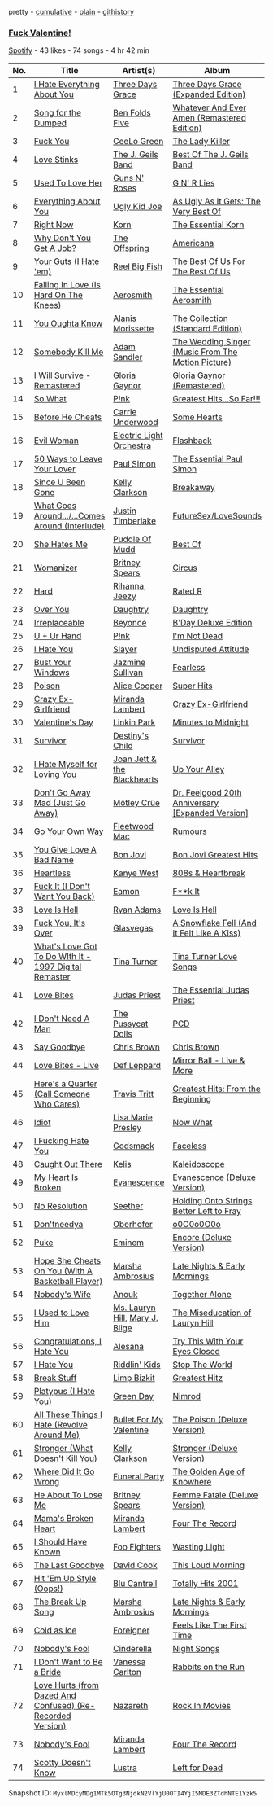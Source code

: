 pretty - [cumulative](/playlists/cumulative/5Dn14a8hNIhT3NLLjUUBGL.md) - [plain](/playlists/plain/5Dn14a8hNIhT3NLLjUUBGL) - [githistory](https://github.githistory.xyz/mackorone/spotify-playlist-archive/blob/main/playlists/plain/5Dn14a8hNIhT3NLLjUUBGL)

### [Fuck Valentine!](https://open.spotify.com/playlist/5Dn14a8hNIhT3NLLjUUBGL)

> 

[Spotify](https://open.spotify.com/user/spotify) - 43 likes - 74 songs - 4 hr 42 min

| No. | Title | Artist(s) | Album | Length |
|---|---|---|---|---|
| 1 | [I Hate Everything About You](https://open.spotify.com/track/6rUp7v3l8yC4TKxAAR5Bmx) | [Three Days Grace](https://open.spotify.com/artist/2xiIXseIJcq3nG7C8fHeBj) | [Three Days Grace \(Expanded Edition\)](https://open.spotify.com/album/38pfSOHvxHqDWwDnjZ25U5) | 3:51 |
| 2 | [Song for the Dumped](https://open.spotify.com/track/3u13MyusqSsMVegpADUHHP) | [Ben Folds Five](https://open.spotify.com/artist/44gRHbEm4Uqa0ykW0rDTNk) | [Whatever And Ever Amen \(Remastered Edition\)](https://open.spotify.com/album/3oz8kworUyU7oXjaEVhDsZ) | 3:51 |
| 3 | [Fuck You](https://open.spotify.com/track/4ycLiPVzE5KamivXrAzGFG) | [CeeLo Green](https://open.spotify.com/artist/5nLYd9ST4Cnwy6NHaCxbj8) | [The Lady Killer](https://open.spotify.com/album/3MXU6UoWrf4w4bOvjZTlvY) | 3:42 |
| 4 | [Love Stinks](https://open.spotify.com/track/2CCtvImOR0UZjn0uPLB94P) | [The J\. Geils Band](https://open.spotify.com/artist/69Mj3u4FTUrpyeGNSIaU6F) | [Best Of The J\. Geils Band](https://open.spotify.com/album/2FZfWyxQuzOcmwzrxlqKRp) | 3:45 |
| 5 | [Used To Love Her](https://open.spotify.com/track/2uduMoxSNLkDBhyLS2JroT) | [Guns N' Roses](https://open.spotify.com/artist/3qm84nBOXUEQ2vnTfUTTFC) | [G N' R Lies](https://open.spotify.com/album/6z5LStxyQzrUTrVxjiOXVU) | 3:11 |
| 6 | [Everything About You](https://open.spotify.com/track/1O2ACd0zg4GYgQRhLBGYDV) | [Ugly Kid Joe](https://open.spotify.com/artist/3XsgWn63EnA4wYZBjVyxjf) | [As Ugly As It Gets: The Very Best Of](https://open.spotify.com/album/5oukrASJpumQ9tUHxgK5Kj) | 4:15 |
| 7 | [Right Now](https://open.spotify.com/track/5yMJvJL1GdtoWwW58hOTvE) | [Korn](https://open.spotify.com/artist/3RNrq3jvMZxD9ZyoOZbQOD) | [The Essential Korn](https://open.spotify.com/album/4YsYdC1VAagQknJujE7cvC) | 3:09 |
| 8 | [Why Don't You Get A Job?](https://open.spotify.com/track/5EuDF2V1GOw817RaApPyBJ) | [The Offspring](https://open.spotify.com/artist/5LfGQac0EIXyAN8aUwmNAQ) | [Americana](https://open.spotify.com/album/4R2blKzIP9cEhgz7bMsRSt) | 2:51 |
| 9 | [Your Guts \(I Hate 'em\)](https://open.spotify.com/track/4CYcL38fBwxYiQUrTq5zp8) | [Reel Big Fish](https://open.spotify.com/artist/3bXhZFreBJF4QDUUiMmtZW) | [The Best Of Us For The Rest Of Us](https://open.spotify.com/album/1U7jVocQwP0iF7eQP0wmUI) | 2:02 |
| 10 | [Falling In Love \(Is Hard On The Knees\)](https://open.spotify.com/track/3JsNHSOWWJ7X3axxroxmFf) | [Aerosmith](https://open.spotify.com/artist/7Ey4PD4MYsKc5I2dolUwbH) | [The Essential Aerosmith](https://open.spotify.com/album/0YlgzYfI3a1OrGBBN0wWTG) | 3:26 |
| 11 | [You Oughta Know](https://open.spotify.com/track/17ZAZ24Eyh5fKqQ06u4R3d) | [Alanis Morissette](https://open.spotify.com/artist/6ogn9necmbUdCppmNnGOdi) | [The Collection \(Standard Edition\)](https://open.spotify.com/album/4N7LuZYpstQrtcHIoOKzqg) | 4:09 |
| 12 | [Somebody Kill Me](https://open.spotify.com/track/1LyW3Cwi49N1l58Pf1TNKy) | [Adam Sandler](https://open.spotify.com/artist/2LB9H0px4qWbCHg9Axzhga) | [The Wedding Singer \(Music From The Motion Picture\)](https://open.spotify.com/album/1zj1tn6yjZangQpuQHjJA3) | 1:52 |
| 13 | [I Will Survive \- Remastered](https://open.spotify.com/track/2DX0WG5OGLQLaXb41Cq1IA) | [Gloria Gaynor](https://open.spotify.com/artist/6V6WCgi7waF55bJmylC4H5) | [Gloria Gaynor \(Remastered\)](https://open.spotify.com/album/0KwI95bTOayhB4kTnCZNiH) | 4:55 |
| 14 | [So What](https://open.spotify.com/track/7bprRkhvOXWmWpqOrEWbXu) | [P!nk](https://open.spotify.com/artist/1KCSPY1glIKqW2TotWuXOR) | [Greatest Hits...So Far!!!](https://open.spotify.com/album/2tUn9E3nHXhUIJ47yv6ePD) | 3:34 |
| 15 | [Before He Cheats](https://open.spotify.com/track/0ZUo4YjG4saFnEJhdWp9Bt) | [Carrie Underwood](https://open.spotify.com/artist/4xFUf1FHVy696Q1JQZMTRj) | [Some Hearts](https://open.spotify.com/album/0kys2jaKAiDPfNBd4z7LAg) | 3:19 |
| 16 | [Evil Woman](https://open.spotify.com/track/0GjzyfE9VVSVVkheoweAGs) | [Electric Light Orchestra](https://open.spotify.com/artist/7jefIIksOi1EazgRTfW2Pk) | [Flashback](https://open.spotify.com/album/0fT2CI9hgHC1EH4Q4E8rER) | 4:19 |
| 17 | [50 Ways to Leave Your Lover](https://open.spotify.com/track/7bdDULyOUqNyWu6XPeAnSO) | [Paul Simon](https://open.spotify.com/artist/2CvCyf1gEVhI0mX6aFXmVI) | [The Essential Paul Simon](https://open.spotify.com/album/4kdOH3s9cRL9YykvHFpSlD) | 3:28 |
| 18 | [Since U Been Gone](https://open.spotify.com/track/3xrn9i8zhNZsTtcoWgQEAd) | [Kelly Clarkson](https://open.spotify.com/artist/3BmGtnKgCSGYIUhmivXKWX) | [Breakaway](https://open.spotify.com/album/5gDAEao3VxFdbm8vS0koQq) | 3:08 |
| 19 | [What Goes Around.../...Comes Around \(Interlude\)](https://open.spotify.com/track/3pD0f7hSJg2XdQ6udw5Tey) | [Justin Timberlake](https://open.spotify.com/artist/31TPClRtHm23RisEBtV3X7) | [FutureSex/LoveSounds](https://open.spotify.com/album/2scB1uhcCI1TSf6b9TCZK3) | 7:28 |
| 20 | [She Hates Me](https://open.spotify.com/track/5A3t6GVPUxBn5yxODZ8r8L) | [Puddle Of Mudd](https://open.spotify.com/artist/3dXaa6jwM7B52GZpaJEIr5) | [Best Of](https://open.spotify.com/album/5TnRBGlkLkrz14wl2fkGWI) | 3:36 |
| 21 | [Womanizer](https://open.spotify.com/track/1CrxDKnx34D9zoAIvf7B9H) | [Britney Spears](https://open.spotify.com/artist/26dSoYclwsYLMAKD3tpOr4) | [Circus](https://open.spotify.com/album/6vAjySa6CZLX1BpVXeFHo9) | 3:44 |
| 22 | [Hard](https://open.spotify.com/track/3XcCfweqtfMbZNbM7Mq0gg) | [Rihanna](https://open.spotify.com/artist/5pKCCKE2ajJHZ9KAiaK11H), [Jeezy](https://open.spotify.com/artist/4yBK75WVCQXej1p04GWqxH) | [Rated R](https://open.spotify.com/album/5oMe51UhWt6rsnkAvNRd1A) | 4:10 |
| 23 | [Over You](https://open.spotify.com/track/7mXmxXLAnsvXKt4Q37KoMI) | [Daughtry](https://open.spotify.com/artist/5P5FTygHyx2G57oszR3Wot) | [Daughtry](https://open.spotify.com/album/7MEQdKzqoG2QJYcT2XEKsW) | 3:24 |
| 24 | [Irreplaceable](https://open.spotify.com/track/6RX5iL93VZ5fKmyvNXvF1r) | [Beyoncé](https://open.spotify.com/artist/6vWDO969PvNqNYHIOW5v0m) | [B'Day Deluxe Edition](https://open.spotify.com/album/0Zd10MKN5j9KwUST0TdBBB) | 3:47 |
| 25 | [U + Ur Hand](https://open.spotify.com/track/1dEcMzexrBe5PiYnsZY1wY) | [P!nk](https://open.spotify.com/artist/1KCSPY1glIKqW2TotWuXOR) | [I'm Not Dead](https://open.spotify.com/album/1JOg7l9Z8Nu0gRt4aN5bTv) | 3:34 |
| 26 | [I Hate You](https://open.spotify.com/track/5wsEym4qOJZU7mm9Jdrmx8) | [Slayer](https://open.spotify.com/artist/1IQ2e1buppatiN1bxUVkrk) | [Undisputed Attitude](https://open.spotify.com/album/6E9K7KHifwy8W9tiHSoSI7) | 2:15 |
| 27 | [Bust Your Windows](https://open.spotify.com/track/56z2qI0gKcPthQF6l8AW3E) | [Jazmine Sullivan](https://open.spotify.com/artist/7gSjFKpVmDgC2MMsnN8CYq) | [Fearless](https://open.spotify.com/album/2V99Z0aZgSK6XTbh19UYTU) | 4:26 |
| 28 | [Poison](https://open.spotify.com/track/26CEBzFZShsdqFqS8ZsvAt) | [Alice Cooper](https://open.spotify.com/artist/3EhbVgyfGd7HkpsagwL9GS) | [Super Hits](https://open.spotify.com/album/1nnWcgO1OfQtlofaabxT2d) | 4:30 |
| 29 | [Crazy Ex\-Girlfriend](https://open.spotify.com/track/1F68OIOfSBrbPuX1p2V3IT) | [Miranda Lambert](https://open.spotify.com/artist/66lH4jAE7pqPlOlzUKbwA0) | [Crazy Ex\-Girlfriend](https://open.spotify.com/album/2fQgr6rudGpjhXTfAKe4u2) | 3:07 |
| 30 | [Valentine's Day](https://open.spotify.com/track/2vfshZvISOKy2Je7wQBWOV) | [Linkin Park](https://open.spotify.com/artist/6XyY86QOPPrYVGvF9ch6wz) | [Minutes to Midnight](https://open.spotify.com/album/2tlTBLz2w52rpGCLBGyGw6) | 3:16 |
| 31 | [Survivor](https://open.spotify.com/track/2Mpj1Ul5OFPyyP4wB62Rvi) | [Destiny's Child](https://open.spotify.com/artist/1Y8cdNmUJH7yBTd9yOvr5i) | [Survivor](https://open.spotify.com/album/2HcjLD0ButtKsQYqzoyOx9) | 4:14 |
| 32 | [I Hate Myself for Loving You](https://open.spotify.com/track/2HXixVqzzm9rEUIMAWzshl) | [Joan Jett & the Blackhearts](https://open.spotify.com/artist/1Fmb52lZ6Jv7FMWXXTPO3K) | [Up Your Alley](https://open.spotify.com/album/2pkv3nrNrwtUdT8VNWwt5U) | 4:06 |
| 33 | [Don't Go Away Mad \(Just Go Away\)](https://open.spotify.com/track/3XGbYvyi3sW9L5fzWluoAv) | [Mötley Crüe](https://open.spotify.com/artist/0cc6vw3VN8YlIcvr1v7tBL) | [Dr\. Feelgood 20th Anniversary \[Expanded Version\]](https://open.spotify.com/album/2875djKxniGsnRqe2KlGoy) | 4:39 |
| 34 | [Go Your Own Way](https://open.spotify.com/track/0FeCO85RKW8fDRytwXof2x) | [Fleetwood Mac](https://open.spotify.com/artist/08GQAI4eElDnROBrJRGE0X) | [Rumours](https://open.spotify.com/album/63k57x0qOkUWEMR0dkMivh) | 3:38 |
| 35 | [You Give Love A Bad Name](https://open.spotify.com/track/1MTMedlCphum6mRcd8YzvE) | [Bon Jovi](https://open.spotify.com/artist/58lV9VcRSjABbAbfWS6skp) | [Bon Jovi Greatest Hits](https://open.spotify.com/album/0C8Poy7zwJ1kQh2sldyvHm) | 3:43 |
| 36 | [Heartless](https://open.spotify.com/track/5h9pB5af60LWJBrG1HCHsU) | [Kanye West](https://open.spotify.com/artist/5K4W6rqBFWDnAN6FQUkS6x) | [808s & Heartbreak](https://open.spotify.com/album/2JK89jt4unItFroOr0kT3g) | 3:31 |
| 37 | [Fuck It \(I Don't Want You Back\)](https://open.spotify.com/track/7bchsHDaf9CRoe64ceIDYQ) | [Eamon](https://open.spotify.com/artist/1y20PpXw0yeuJ1avCD0Ob9) | [F\*\*k It](https://open.spotify.com/album/7kM8NDYQh4q6cQObl1fSZi) | 3:45 |
| 38 | [Love Is Hell](https://open.spotify.com/track/7vCtrwEkN6VV825JyWfUjO) | [Ryan Adams](https://open.spotify.com/artist/2qc41rNTtdLK0tV3mJn2Pm) | [Love Is Hell](https://open.spotify.com/album/7hUvCVVeWk0mXkqcl0Hhs2) | 3:19 |
| 39 | [Fuck You, It's Over](https://open.spotify.com/track/3ISZS7TmB2wom4dBzENNO4) | [Glasvegas](https://open.spotify.com/artist/478peoEkoKPsTgRiVzkvPl) | [A Snowflake Fell \(And It Felt Like A Kiss\)](https://open.spotify.com/album/03tIP9Yze8oqIQwfVoiFlg) | 4:43 |
| 40 | [What's Love Got To Do WIth It \- 1997 Digital Remaster](https://open.spotify.com/track/4QjjabJx7K14tHwxEVI0Xc) | [Tina Turner](https://open.spotify.com/artist/1zuJe6b1roixEKMOtyrEak) | [Tina Turner Love Songs](https://open.spotify.com/album/2leURyZTNszWf0NOrbWOW4) | 3:48 |
| 41 | [Love Bites](https://open.spotify.com/track/06di3QKhy7a0WtFN0JiPum) | [Judas Priest](https://open.spotify.com/artist/2tRsMl4eGxwoNabM08Dm4I) | [The Essential Judas Priest](https://open.spotify.com/album/65vtw6Mxuph5JRTPh9lLzL) | 4:48 |
| 42 | [I Don't Need A Man](https://open.spotify.com/track/0XEBKZHp8imfvf9NYjV8Kg) | [The Pussycat Dolls](https://open.spotify.com/artist/6wPhSqRtPu1UhRCDX5yaDJ) | [PCD](https://open.spotify.com/album/5x8e8UcCeOgrOzSnDGuPye) | 3:39 |
| 43 | [Say Goodbye](https://open.spotify.com/track/75KdMdPqZGO3FGNtpByM1p) | [Chris Brown](https://open.spotify.com/artist/7bXgB6jMjp9ATFy66eO08Z) | [Chris Brown](https://open.spotify.com/album/2gRm1k9fVkhTfZDHvBI2sR) | 4:49 |
| 44 | [Love Bites \- Live](https://open.spotify.com/track/6iCCvEH7xhkcsFTXnLVLIK) | [Def Leppard](https://open.spotify.com/artist/6H1RjVyNruCmrBEWRbD0VZ) | [Mirror Ball \- Live & More](https://open.spotify.com/album/3BO4hNrSnspOVwlloqedRc) | 7:28 |
| 45 | [Here's a Quarter \(Call Someone Who Cares\)](https://open.spotify.com/track/0RdMBceHhBJLqNjObk1NPP) | [Travis Tritt](https://open.spotify.com/artist/2M4Yt7oKGoYd0wqU44k4i2) | [Greatest Hits: From the Beginning](https://open.spotify.com/album/5pDzCS2g2oZueNkPr1S1Ey) | 2:32 |
| 46 | [Idiot](https://open.spotify.com/track/3GAiMe8Q4FJTYL0tfjqKbu) | [Lisa Marie Presley](https://open.spotify.com/artist/1JZsGhTI51A9ybuQZO07wf) | [Now What](https://open.spotify.com/album/4ah4y6QQZohYhT8iIJmVb0) | 4:09 |
| 47 | [I Fucking Hate You](https://open.spotify.com/track/0zLLdhJTWeNB8RW7Qv4lNn) | [Godsmack](https://open.spotify.com/artist/6gZq1Q6bdOxsUPUG1TaFbF) | [Faceless](https://open.spotify.com/album/7e5kCGe1TD9Er6DIcgtNyW) | 4:07 |
| 48 | [Caught Out There](https://open.spotify.com/track/1nZkrUFLq265za9lofFO3p) | [Kelis](https://open.spotify.com/artist/0IF46mUS8NXjgHabxk2MCM) | [Kaleidoscope](https://open.spotify.com/album/2VQFbPduHKk3SAyczWfpok) | 4:51 |
| 49 | [My Heart Is Broken](https://open.spotify.com/track/13YFr8zKKf3nXLtP5mlfCO) | [Evanescence](https://open.spotify.com/artist/5nGIFgo0shDenQYSE0Sn7c) | [Evanescence \(Deluxe Version\)](https://open.spotify.com/album/455vkP1HuYMC7Uw2iIz0DH) | 4:29 |
| 50 | [No Resolution](https://open.spotify.com/track/7BRFR6J6ufqRCGEC43c4t7) | [Seether](https://open.spotify.com/artist/6B5c4sch27tWHAGdarpPaW) | [Holding Onto Strings Better Left to Fray](https://open.spotify.com/album/659Cn3nYaB0hHS7ZE7MkgX) | 3:08 |
| 51 | [Don'tneedya](https://open.spotify.com/track/1oEx1j0X99SFOxBFWlrVqc) | [Oberhofer](https://open.spotify.com/artist/5zb7wVUx1vTXLB6HX26EnX) | [o0O0o0O0o](https://open.spotify.com/album/3f8nnwzr2a2KcZdRRVxakx) | 3:02 |
| 52 | [Puke](https://open.spotify.com/track/5F94xbz85nE6wfZGHqOMCG) | [Eminem](https://open.spotify.com/artist/7dGJo4pcD2V6oG8kP0tJRR) | [Encore \(Deluxe Version\)](https://open.spotify.com/album/1kTlYbs28MXw7hwO0NLYif) | 4:07 |
| 53 | [Hope She Cheats On You \(With A Basketball Player\)](https://open.spotify.com/track/0ocQiHwHrvLUcon6p3lJNa) | [Marsha Ambrosius](https://open.spotify.com/artist/46VWDbmWmzvPBTmkSr25gM) | [Late Nights & Early Mornings](https://open.spotify.com/album/3l9KeT7TXfQKg8RhzoC6DI) | 4:03 |
| 54 | [Nobody's Wife](https://open.spotify.com/track/1Q0p30HuN1ADMX2CmPzIvO) | [Anouk](https://open.spotify.com/artist/6ltVunYjAAD70YtVO6rxvX) | [Together Alone](https://open.spotify.com/album/3zMAFbz27Bd7gtmPFAq46b) | 3:25 |
| 55 | [I Used to Love Him](https://open.spotify.com/track/1EvMq15CcYecyQLNIcM5gi) | [Ms\. Lauryn Hill](https://open.spotify.com/artist/2Mu5NfyYm8n5iTomuKAEHl), [Mary J\. Blige](https://open.spotify.com/artist/1XkoF8ryArs86LZvFOkbyr) | [The Miseducation of Lauryn Hill](https://open.spotify.com/album/3KfWAE3Y0JDa7CNo8ovJWu) | 5:39 |
| 56 | [Congratulations, I Hate You](https://open.spotify.com/track/2wiRaJG78MwRqBWnDSoO4H) | [Alesana](https://open.spotify.com/artist/1fnDlUNi67FQtHHqBl4Yfg) | [Try This With Your Eyes Closed](https://open.spotify.com/album/0UqeJDOoeBuikFNW2NX6VD) | 3:56 |
| 57 | [I Hate You](https://open.spotify.com/track/7i47SetipMAS86hb9fX0lv) | [Riddlin' Kids](https://open.spotify.com/artist/2Z0ymoDrNlXkQsTmMapYk7) | [Stop The World](https://open.spotify.com/album/2aRndoAPjN8NH4xIZabEwL) | 3:38 |
| 58 | [Break Stuff](https://open.spotify.com/track/2YC6ET3q1F29B0V7UcPV70) | [Limp Bizkit](https://open.spotify.com/artist/165ZgPlLkK7bf5bDoFc6Sb) | [Greatest Hitz](https://open.spotify.com/album/50na3UenOpUOS1uuWXM0AY) | 2:46 |
| 59 | [Platypus \(I Hate You\)](https://open.spotify.com/track/6SFL3a2JotvZFwTiggc4cb) | [Green Day](https://open.spotify.com/artist/7oPftvlwr6VrsViSDV7fJY) | [Nimrod](https://open.spotify.com/album/3x2uer6Xh0d5rF8toWpRDA) | 2:21 |
| 60 | [All These Things I Hate \(Revolve Around Me\)](https://open.spotify.com/track/7pgHwgQ4fQGHUSux4P949x) | [Bullet For My Valentine](https://open.spotify.com/artist/7iWiAD5LLKyiox2grgfmUT) | [The Poison \(Deluxe Version\)](https://open.spotify.com/album/4uNzDULQ9RAy0nxGaPbCDn) | 3:45 |
| 61 | [Stronger \(What Doesn't Kill You\)](https://open.spotify.com/track/6D60klaHqbCl9ySc8VcRss) | [Kelly Clarkson](https://open.spotify.com/artist/3BmGtnKgCSGYIUhmivXKWX) | [Stronger \(Deluxe Version\)](https://open.spotify.com/album/1MNvMtEmMMdBXZBDcFNcWj) | 3:41 |
| 62 | [Where Did It Go Wrong](https://open.spotify.com/track/2mZsmB3vi1irgjr90PUlkC) | [Funeral Party](https://open.spotify.com/artist/5EfNeCzi7zZ3v4yogxKpnl) | [The Golden Age of Knowhere](https://open.spotify.com/album/4eGygSaV3TqJ4B2tFFAwTP) | 3:28 |
| 63 | [He About To Lose Me](https://open.spotify.com/track/6I0qecpzVh73WBMty1Ln02) | [Britney Spears](https://open.spotify.com/artist/26dSoYclwsYLMAKD3tpOr4) | [Femme Fatale \(Deluxe Version\)](https://open.spotify.com/album/0oFBaXLFsUVa2gEmJf4FcJ) | 3:48 |
| 64 | [Mama's Broken Heart](https://open.spotify.com/track/7lMXFeOPL4Ge1DjZ31VrA1) | [Miranda Lambert](https://open.spotify.com/artist/66lH4jAE7pqPlOlzUKbwA0) | [Four The Record](https://open.spotify.com/album/6AS4XOMFu0IT7Cm5hH0A3p) | 2:57 |
| 65 | [I Should Have Known](https://open.spotify.com/track/042RaY48TNY9aesv8fqYTf) | [Foo Fighters](https://open.spotify.com/artist/7jy3rLJdDQY21OgRLCZ9sD) | [Wasting Light](https://open.spotify.com/album/5lnQLEUiVDkLbFJHXHQu9m) | 4:15 |
| 66 | [The Last Goodbye](https://open.spotify.com/track/3GMl5vmoSXsWwQR21GM0Qo) | [David Cook](https://open.spotify.com/artist/4SQxI8xg6LcSWL3KuGVHLa) | [This Loud Morning](https://open.spotify.com/album/2sAl0bHZ6QtLEcBmbJOCPd) | 3:00 |
| 67 | [Hit 'Em Up Style \(Oops!\)](https://open.spotify.com/track/5k3sanOGourYTSWNvphUnz) | [Blu Cantrell](https://open.spotify.com/artist/6vytZ677lz4LzCrUDcDokM) | [Totally Hits 2001](https://open.spotify.com/album/58ImF6AIakb2YWtLtSvMBO) | 4:08 |
| 68 | [The Break Up Song](https://open.spotify.com/track/1am1pgXoPjfLzOchLV7s2m) | [Marsha Ambrosius](https://open.spotify.com/artist/46VWDbmWmzvPBTmkSr25gM) | [Late Nights & Early Mornings](https://open.spotify.com/album/3l9KeT7TXfQKg8RhzoC6DI) | 3:24 |
| 69 | [Cold as Ice](https://open.spotify.com/track/72XP8G9GAZarwtvZhi25Js) | [Foreigner](https://open.spotify.com/artist/6IRouO5mvvfcyxtPDKMYFN) | [Feels Like The First Time](https://open.spotify.com/album/2UGyemMSTIiCYbd3ZLZ6Lf) | 3:14 |
| 70 | [Nobody's Fool](https://open.spotify.com/track/01Q4wU19hamqnhNjtuvTyI) | [Cinderella](https://open.spotify.com/artist/7HL4id2U7FSDJtfKQHMgQx) | [Night Songs](https://open.spotify.com/album/6Af1uU7Di8q9oHyXpgvrmY) | 4:47 |
| 71 | [I Don't Want to Be a Bride](https://open.spotify.com/track/2f4XSArCtt4E2DFflvFpuU) | [Vanessa Carlton](https://open.spotify.com/artist/5ILrArfIV0tMURcHJN8Q07) | [Rabbits on the Run](https://open.spotify.com/album/3APWAFznq5AnNZh7YjUHcj) | 4:02 |
| 72 | [Love Hurts \(from Dazed And Confused\) \(Re\-Recorded Version\)](https://open.spotify.com/track/55RlVvBcUVIAXpvG3LoIsz) | [Nazareth](https://open.spotify.com/artist/6fvN9GmMCVKb5LY0WsnjFP) | [Rock In Movies](https://open.spotify.com/album/2tl2RhOhDZE8HaFsPmpIOU) | 3:51 |
| 73 | [Nobody's Fool](https://open.spotify.com/track/0A6QCNP3PkD14Zk2RHLYsJ) | [Miranda Lambert](https://open.spotify.com/artist/66lH4jAE7pqPlOlzUKbwA0) | [Four The Record](https://open.spotify.com/album/6AS4XOMFu0IT7Cm5hH0A3p) | 3:43 |
| 74 | [Scotty Doesn't Know](https://open.spotify.com/track/1LkoYGxmYpO6QSEvY5C0Zl) | [Lustra](https://open.spotify.com/artist/3IJ770I1QPmwVp7yug0eJ4) | [Left for Dead](https://open.spotify.com/album/3MCqjuNms0vjGyUDQ92Ivs) | 2:55 |

Snapshot ID: `MyxlMDcyMDg1MTk5OTg3NjdkN2VlYjU0OTI4YjI5MDE3ZTdhNTE1Yzk5`
